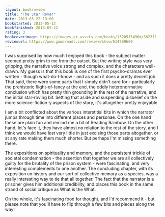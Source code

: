 ```yaml
---
layout: bookreview
title: "The Star Rover"
date: 2013-05-22 13:00
bookstarted: 2013-05-13
bookfinished: 2013-05-22
rating: 3
bookcoverimage: https://images.gr-assets.com/books/1320515496m/862311.jpg
reviewurl: https://www.goodreads.com/review/show/614269660
---
```


I was surprised by how much I enjoyed this book - the subject matter seemed pretty grim to me from the outset. But the writing style was very gripping, the narrative voice strong and complex, and the characters well-drawn. My guess is that this book is one of the first psycho-dramas ever written - though what-do-I-know - and as such it does a pretty decent job. That said, there were some parts that I simply didn't care for - particularly the prehistoric flight-of-fancy at the end, the oddly heteronormative conclusion which has pretty thin grounding in the rest of the narrative, and the initial star-roving bit. Setting that aside and suspending disbelief on the more science-fiction-y aspects of the story, it's altogether pretty enjoyable.



I am a bit conflicted about the various interstitial bits in which the narrator jumps through time into different places and personae. On the one hand these are plain fun and remind me a bit of Reading Rainbow. On the other hand, let's face it, they have almost no relation to the rest of the story, and I think we would have lost very little in just excising those parts altogether, or at any rate making them much shorter. But perhaps I'm missing something there.



The expositions on spirituality and memory, and the persistent trickle of societal condemnation - the assertion that together we are all collectively guilty for the brutality of the prison system - were fascinating, and very interesting complements to one another. The concluding chapter, with its exposition on history and our sort of collective memory as a species, was a really interesting way to tie that all together. The fact that the narrator is a prisoner gives him additional credibility, and places this book in the same strand of social critique as What is the What.



On the whole, it's fascinating food for thought, and I'd recommend it - but please note that you'll have to flip through a few bits and pieces along the way!